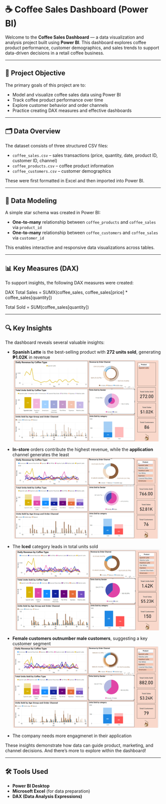 # ☕ Coffee Sales Dashboard (Power BI)

Welcome to the **Coffee Sales Dashboard** — a data visualization and analysis project built using **Power BI**. This dashboard explores coffee product performance, customer demographics, and sales trends to support data-driven decisions in a retail coffee business.

---

## 📌 Project Objective

The primary goals of this project are to:

- Model and visualize coffee sales data using Power BI  
- Track coffee product performance over time  
- Explore customer behavior and order channels  
- Practice creating DAX measures and effective dashboards  

---

## 🗂️ Data Overview

The dataset consists of three structured CSV files:

- `coffee_sales.csv` – sales transactions (price, quantity, date, product ID, customer ID, channel)  
- `coffee_products.csv` – coffee product information  
- `coffee_customers.csv` – customer demographics  

These were first formatted in Excel and then imported into Power BI.

---

## 🧩 Data Modeling

A simple star schema was created in Power BI:

- **One-to-many** relationship between `coffee_products` and `coffee_sales` via `product_id`  
- **One-to-many** relationship between `coffee_customers` and `coffee_sales` via `customer_id`

This enables interactive and responsive data visualizations across tables.

---

## 📊 Key Measures (DAX)

To support insights, the following DAX measures were created:

DAX
Total Sales = SUMX(coffee_sales, coffee_sales[price] * coffee_sales[quantity])

Total Sold = SUM(coffee_sales[quantity])

---

## 🔍 Key Insights

The dashboard reveals several valuable insights:

- **Spanish Latte** is the best-selling product with **272 units sold**, generating **₱1.02K** in revenue  
  ![Spanish Latte Sales](Outputs/image1.png)

- **In-store** orders contribute the highest revenue, while the **application** channel generates the least  
  ![Order Channels Revenue](Outputs/image2.png)

- The **Iced** category leads in total units sold  
  ![Iced Category Sales](Outputs/image3.png)

- **Female customers outnumber male customers**, suggesting a key customer segment  
  ![Customer Demographics](Outputs/image4.png)

- The company needs more engagmenet in their application


These insights demonstrate how data can guide product, marketing, and channel decisions. And there’s more to explore within the dashboard!

---

## 🛠 Tools Used

- **Power BI Desktop**  
- **Microsoft Excel** (for data preparation)  
- **DAX (Data Analysis Expressions)**  






